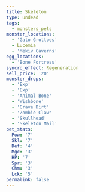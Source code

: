 ```yaml
---
title: Skeleton
type: undead
tags:
  - monsters_pets
monster_locations:
  - 'Gato Grottoes'
  - Lucemia
  - 'Mekiv Caverns'
egg_locations:
  - 'Bone Fortress'
syncro_effect: Regeneration
sell_price: '20'
monster_drops:
  - 'Exp'
  - 'Exp'
  - 'Animal Bone'
  - 'Wishbone'
  - 'Grave Dirt'
  - 'Zombie Claw'
  - 'Skullhead'
  - 'Skeleton Mail'
pet_stats:
  Pow: '7'
  Skl: '7'
  Def: '4'
  Mgc: '3'
  HP: '7'
  Spr: '3'
  Chm: '3'
  Lck: '5'
permalink: false
---
```

